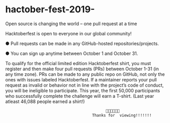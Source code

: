 # hactober-fest-2019-
Open source is changing the world – one pull request at a time






Hacktoberfest is open to everyone in our global community!

● Pull requests can be made in any GitHub-hosted repositories/projects.

● You can sign up anytime between October 1 and October 31.

To qualify for the official limited edition Hacktoberfest shirt, you must register and then make four pull requests (PRs) between October 1-31 (in any time zone). PRs can be made to any public repo on GitHub, not only the ones with issues labeled Hacktoberfest. If a maintainer reports your pull request as invalid or behavior not in line with the project’s code of conduct, you will be ineligible to participate. This year, the first 50,000 participants who successfully complete the challenge will earn a T-shirt. (Last year atleast 46,088 people earned a shirt!)

                                                
                                                
                                                
                                                
                                                
                                                
                                                🙏🙏🙏🙏🙏🙏
                                          Thanks for  viewing!!!!!!!
